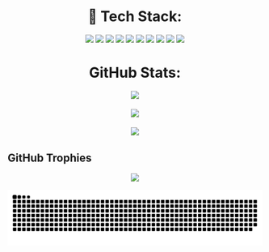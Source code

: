 <h1 align="center">🚀 Tech Stack:</h1>
<p align="center">
  <img src="https://img.shields.io/badge/go-%2300ADD8.svg?style=for-the-badge&logo=go&logoColor=white" />
  <img src="https://img.shields.io/badge/Prometheus-E6522C?style=for-the-badge&logo=Prometheus&logoColor=white" />
  <img src="https://img.shields.io/badge/grafana-%23F46800.svg?style=for-the-badge&logo=grafana&logoColor=white" />
  <img src="https://img.shields.io/badge/redis-%23DD0031.svg?style=for-the-badge&logo=redis&logoColor=white" />
  <img src="https://img.shields.io/badge/postgres-%23316192.svg?style=for-the-badge&logo=postgresql&logoColor=white" />
  <img src="https://img.shields.io/badge/Postman-FF6C37?style=for-the-badge&logo=postman&logoColor=white" />
  <img src="https://img.shields.io/badge/MongoDB-%234ea94b.svg?style=for-the-badge&logo=mongodb&logoColor=white" />
  <img src="https://img.shields.io/badge/Apache%20Kafka-000?style=for-the-badge&logo=apachekafka" />
  <img src="https://img.shields.io/badge/kubernetes-%23326ce5.svg?style=for-the-badge&logo=kubernetes&logoColor=white" />
  <img src="https://img.shields.io/badge/docker-%230db7ed.svg?style=for-the-badge&logo=docker&logoColor=white" />
</p>

<h1 align="center"> GitHub Stats:</h1>
<p align="center">
  <img src="https://github-readme-stats.vercel.app/api?username=anfmx&theme=gruvbox&hide_border=true&include_all_commits=false&count_private=false" />
  <br><br>
  <img src="https://nirzak-streak-stats.vercel.app/?user=anfmx&theme=gruvbox&hide_border=true" />
  <br><br>
  <img src="https://github-readme-stats.vercel.app/api/top-langs/?username=anfmx&theme=gruvbox&hide_border=true&include_all_commits=false&count_private=false&layout=compact" />
</p>

## GitHub Trophies
<p align="center">
  <img src="https://github-profile-trophy.vercel.app/?username=anfmx&theme=gruvbox&no-frame=false&no-bg=true&margin-w=4" />
</p>

![snake gif](https://github.com/anfmx/Anfmx/blob/output/github-snake-dark.svg)
